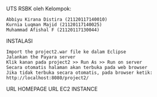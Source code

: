 UTS RSBK oleh Kelompok:

    Abbiyu Kirana Distira (21120117140010)
    Kurnia Luqman Majid (21120117140025)
    Muhammad Afishal F (21120117130044)

INSTALASI

    Import the project2.war file ke dalam Eclipse
    Jalankan the Payara server
    Klik kanan pada project2 >> Run As >> Run on server
    Secara otomatis halaman akan terbuka pada web browser
    Jika tidak terbuka secara otomatis, pada browser ketik: http://localhost:8080/project2/

URL HOMEPAGE
URL EC2 INSTANCE